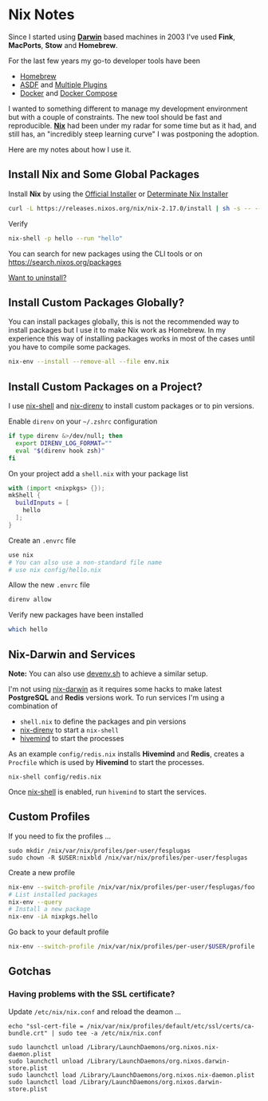 # Nix Notes

Since I started using **[Darwin][darwin]** based machines in 2003 I've used **Fink**, **MacPorts**, **Stow** and **Homebrew**.

For the last few years my go-to developer tools have been

- [Homebrew](https://brew.sh)
- [ASDF](https://github.com/asdf-vm/asdf) and [Multiple Plugins](https://github.com/asdf-vm/asdf-plugins#plugin-list)
- [Docker](https://docs.docker.com/) and [Docker Compose](https://docs.docker.com/compose/)

I wanted to something different to manage my development environment but with a couple of constraints. The new tool should be fast and reproducible. **[Nix][nix]** had been under my radar for some time but as it had, and still has, an "incredibly steep learning curve" I was postponing the adoption.

Here are my notes about how I use it.

## Install Nix and Some Global Packages

Install **Nix** by using the [Official Installer](https://nixos.org/manual/nix/stable/installation/installing-binary.html#multi-user-installation) or [Determinate Nix Installer](https://github.com/DeterminateSystems/nix-installer#readme)

```bash
curl -L https://releases.nixos.org/nix/nix-2.17.0/install | sh -s -- --daemon
```

Verify

```bash
nix-shell -p hello --run "hello"
```

You can search for new packages using the CLI tools or on https://search.nixos.org/packages

[Want to uninstall?](https://github.com/NixOS/nix/blob/master/doc/manual/src/installation/uninstall.md#macos)

## Install Custom Packages Globally?

You can install packages globally, this is not the recommended way to install packages but I use it to make Nix work as Homebrew. In my experience this way of installing packages works in most of the cases until you have to compile some packages.

```bash
nix-env --install --remove-all --file env.nix
```

## Install Custom Packages on a Project?

I use [nix-shell][nix-shell] and [nix-direnv][nix-direnv] to install custom packages or to pin versions.

Enable `direnv` on your `~/.zshrc` configuration

```bash
if type direnv &>/dev/null; then
  export DIRENV_LOG_FORMAT=""
  eval "$(direnv hook zsh)"
fi
```

On your project add a `shell.nix` with your package list

```nix
with (import <nixpkgs> {});
mkShell {
  buildInputs = [
    hello
  ];
}
```

Create an `.envrc` file

```bash
use nix
# You can also use a non-standard file name
# use nix config/hello.nix
```

Allow the new `.envrc` file

```bash
direnv allow
```

Verify new packages have been installed

```bash
which hello
```

## Nix-Darwin and Services

**Note:** You can also use [devenv.sh](https://devenv.sh/) to achieve a similar setup.

I'm not using [nix-darwin](https://github.com/LnL7/nix-darwin) as it requires some hacks to make latest **PostgreSQL** and **Redis** versions work. To run services I'm using a combination of

- `shell.nix` to define the packages and pin versions
- [nix-direnv][nix-direnv] to start a `nix-shell`
- [hivemind](https://github.com/DarthSim/hivemind#usage) to start the processes

As an example `config/redis.nix` installs **Hivemind** and **Redis**, creates a `Procfile` which is used by **Hivemind** to start the processes.

```
nix-shell config/redis.nix
```

Once [nix-shell][nix-shell] is enabled, run `hivemind` to start the services.

## Custom Profiles

If you need to fix the profiles ...

```
sudo mkdir /nix/var/nix/profiles/per-user/fesplugas                       
sudo chown -R $USER:nixbld /nix/var/nix/profiles/per-user/fesplugas
```

Create a new profile

```bash
nix-env --switch-profile /nix/var/nix/profiles/per-user/fesplugas/foo
# List installed packages
nix-env --query
# Install a new package
nix-env -iA nixpkgs.hello
```

Go back to your default profile

```bash
nix-env --switch-profile /nix/var/nix/profiles/per-user/$USER/profile
```

[darwin]: https://en.wikipedia.org/wiki/Darwin_(operating_system)
[nix]: https://nixos.org
[nix-shell]: https://nixos.org/manual/nix/stable/command-ref/nix-shell.html
[nix-direnv]: https://github.com/nix-community/nix-direnv
[nix-direnv-non-standard]: https://github.com/nix-community/nix-direnv#using-a-non-standard-file-name

## Gotchas

### Having problems with the SSL certificate?

Update `/etc/nix/nix.conf` and reload the deamon ...

```
echo "ssl-cert-file = /nix/var/nix/profiles/default/etc/ssl/certs/ca-bundle.crt" | sudo tee -a /etc/nix/nix.conf

sudo launchctl unload /Library/LaunchDaemons/org.nixos.nix-daemon.plist
sudo launchctl unload /Library/LaunchDaemons/org.nixos.darwin-store.plist
sudo launchctl load /Library/LaunchDaemons/org.nixos.nix-daemon.plist
sudo launchctl load /Library/LaunchDaemons/org.nixos.darwin-store.plist
```
